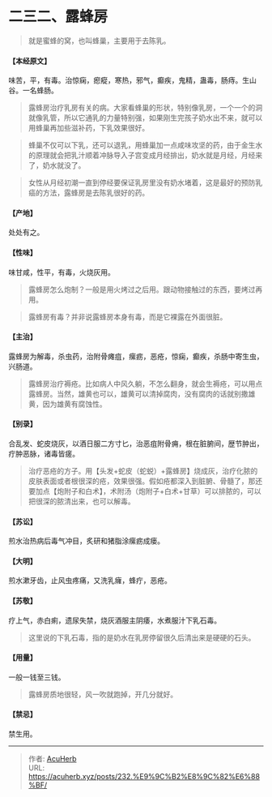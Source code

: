 # 二三二、露蜂房


> 就是蜜蜂的窝，也叫蜂巢，主要用于去陈乳。

#### 【本经原文】
味苦，平，有毒。治惊痫，瘛瘲，寒热，邪气，癫疾，鬼精，蛊毒，肠痔。生山谷。一名蜂肠。

> 露蜂房治疗乳房有关的病。大家看蜂巢的形状，特别像乳房，一个一个的洞就像乳管，所以它通乳的力量特别强，如果刚生完孩子奶水出不来，就可以用蜂巢再加些滋补药，下乳效果很好。

> 蜂巢不仅可以下乳，还可以退乳，用蜂巢加一点咸味攻坚的药，由于金生水的原理就会把乳汁顺着冲脉导入子宫变成月经排出，奶水就是月经，月经来了，奶水就没了。

> 女性从月经初潮一直到停经要保证乳房里没有奶水堵着，这是最好的预防乳癌的方法，露蜂房是去陈乳很好的药。

#### 【产地】
处处有之。
#### 【性味】
味甘咸，性平，有毒，火烧灰用。

> 露蜂房怎么炮制？一般是用火烤过之后用。跟动物接触过的东西，要烤过再用。

> 露蜂房有毒？并非说露蜂房本身有毒，而是它裸露在外面很脏。

#### 【主治】
露蜂房为解毒，杀虫药，治附骨瘫疽，瘰疬，恶疮，惊痫，癫疾，杀肠中寄生虫，兴肠道。

> 露蜂房治疗褥疮。比如病人中风久躺，不怎么翻身，就会生褥疮，可以用点露蜂房。当然，雄黄也可以，雄黄可以清掉腐肉，没有腐肉的话就别撒雄黄，因为雄黄有腐蚀性。

#### 【别录】
合乱发、蛇皮烧灰，以酒日服二方寸匕，治恶疽附骨痈，根在脏腑间，歴节肿出，
疔肿恶脉，诸毒皆瘥。

> 治疗恶疮的方子。用【头发+蛇皮（蛇蜕）+露蜂房】烧成灰，治疗化脓的皮肤表面或者根很深的疮，效果很强。假如疮都深入到脏腑、骨髓了，那还要加点【炮附子和白术】，术附汤（炮附子+白术+甘草）可以排脓的，可以把很深的脓清出来，也可以解毒。‍‍‍‍‍

#### 【苏讼】
煎水治热病后毒气冲目，炙研和猪脂涂瘰疬成瘘。
#### 【大明】
煎水漱牙齿，止风虫疼痛，又洗乳癕，蜂疔，恶疮。
#### 【苏敬】
疗上气，赤白痢，遗尿失禁，烧灰酒服主阴痿，水煮服汁下乳石毒。

> 这里说的下乳石毒，指的是奶水在乳房停留很久后清出来是硬硬的石头。

#### 【用量】
一般一钱至三钱。

> 露蜂房质地很轻，风一吹就跑掉，开几分就好。

#### 【禁忌】
禁生用。

---

> 作者: [AcuHerb](https://acuherb.xyz)  
> URL: https://acuherb.xyz/posts/232.%E9%9C%B2%E8%9C%82%E6%88%BF/  

